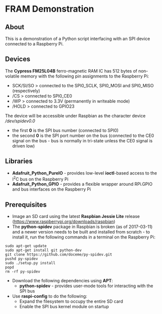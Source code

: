 # FRAM Demonstration

## About

This is a demonstration of a Python script interfacing with an SPI device connected
to a Raspberry Pi.

## Devices

The **Cypress FM25L04B** ferro-magnetic RAM IC has 512 bytes of non-volatile memory
with the following pin assignments to the Raspberry Pi:
* SCK/SI/SO > connected to the SPI0_SCLK, SPI0_MOSI and SPI0_MISO (respectively)
* /CS > connected to SPI0_CE0
* /WP > connected to 3.3V (permanently in writeable mode)
* /HOLD > connected to GPIO23

The device will be accessible under Raspbian as the character device */dev/spidev0.0*
* the first **0** is the SPI bus number (connected to SPI0)
* the second **0** is the SPI port number on the bus (connected to the CE0 signal on
  the bus - bus is normally in tri-state unless the CE0 signal is driven low)

## Libraries

* **Adafruit_Python_PureIO** - provides low-level **ioctl**-based access to the
  I<sup>2</sup>C bus on the Raspberry Pi
* **Adafruit_Python_GPIO** - provides a flexible wrapper around RPi.GPIO and bus
  interfaces on the Raspberry Pi

## Prerequisites

* Image an SD card using the latest **Raspbian Jessie Lite** release
  (https://www.raspberrypi.org/downloads/raspbian)
* The **python-spidev** package in Raspbian is broken (as of 2017-03-11) and a newer
  version needs to be built and installed from scratch - to install it, run the
  following commands in a terminal on the Raspberry Pi:
```
sudo apt-get update
sudo apt-get install git python-dev
git clone https://github.com/doceme/py-spidev.git
pushd py-spidev
sudo ./setup.py install
popd
rm -rf py-spidev
```
* Download the following dependencies using **APT**:
  * **python-spidev** - provides user-mode tools for interacting with the SPI bus
* Use **raspi-config** to do the following:
  * Expand the filesystem to occupy the entire SD card
  * Enable the SPI bus kernel module on startup
